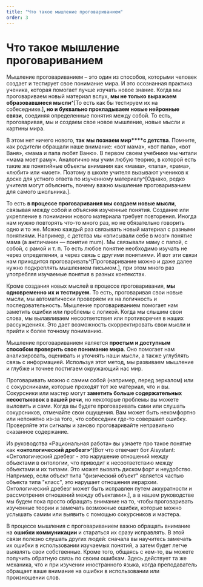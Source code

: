 ```yaml
---
title: "Что такое мышление проговариванием"
order: 3
---
```


# Что такое мышление проговариванием

Мышление проговариванием – это один из способов, которыми человек создает и тестирует свое понимание мира. И это осознанная практика ученика, которая помогает лучше изучать новое знание. Когда мы проговариваем новый материал вслух, **мы не только выражаем образовавшиеся мысли**^[То есть как бы тестируем их на собеседнике.]**, но и буквально прокладываем новые нейронные связи,** соединяя определенные понятия между собой. То есть, проговаривая, мы и создаем свое новое мышление, новые мысли и картины мира.

В этом нет ничего нового, **так** **мы познаем мир****с детства**. Помните, как родители обращали наше внимание: «вот мама», «вот папа», «вот Ваня», «мама и папа любят Ваню». В первом своем учебнике мы читали «мама моет раму». Аналогично мы учим любую теорию, в которой есть такие же понятийные объекты внимания как «мама», «папа», «рама», «любит» или «моет». Поэтому в школе учителя вызывают учеников к доске для устного ответа по изученному материалу^[Однако, редко учителя могут объяснить, почему важно мышление проговариванием для самого школьника.].

То есть **в процессе проговаривания мы создаем новые мысли**, связывая между собой и объясняя изученные понятия. Создание или укрепление в понимании нового материала требует повторения. Иногда нам нужно повторять что-то много раз, но не обязательно говорить одно и то же. Можно каждый раз связывать новый материал с разными понятиями. Например, с детства мы «вписывали себе в мозг» понятие мама (а англичанин — понятие mum). Мы связывали маму с папой, с собой, с рамой и т. п. То есть любое понятие необходимо изучать не через определения, а через связь с другими понятиями. И вот эти связи нам приходится проговаривать^[Проговаривание можно и даже далее нужно подкреплять мышлением письмом.], при этом много раз употребляя изучаемые понятия в разных контекстах.

Кроме создания новых мыслей в процессе проговаривания, **мы одновременно** **их и** **тестируем.** То есть, проговаривая свои новые мысли, мы автоматически проверяем их на логичность и последовательность. Мышление проговариванием помогает нам заметить ошибки или проблемы с логикой. Когда мы слышим свои слова, мы вылавливаем несоответствия или противоречия в наших рассуждениях. Это дает возможность скорректировать свои мысли и прийти к более точному пониманию.

Мышление проговариванием является **простым и доступным способом проверить свое понимание мира**. Оно помогает нам анализировать, оценивать и уточнять наши мысли, а также углублять связь с информацией. Используя этот метод, мы развиваем мышление и глубже и точнее постигаем окружающий нас мир.

Проговаривать можно с самим собой (например, перед зеркалом) или с сокурсниками, которые проходят тот же материал, что и вы. Сокурсники или мастер могут **заметить больше содержательных несостыковок в вашей речи**, но некоторые проблемы вы можете выловить и сами. Когда вы будете проговаривать сами или слушать сокурсников, отмечайте свои ощущения. Вам может быть некомфортно или непонятно из-за того, что собеседник где-то совершает ошибку. Проверяйте эти сигналы и заново проговаривайте неправильно сказанное содержание.

Из руководства «Рациональная работа» вы узнаете про такое понятие как **«онтологический дребезг»**^[Вот что отвечает бот Aisystant: «Онтологический дребезг - это нарушение отношений между объектами в онтологии, что приводит к несоответствию между объектами и их типами. Это может вызвать дискомфорт и неудобство. Например, если объект типа "физический объект" является частью объекта типа "класс", это нарушает отношения иерархии. Онтологический дребезг может быть исправлен путем аккуратности и рассмотрения отношений между объектами».], а в нашем руководстве мы будем пока просто обращать внимание на то, чтобы проговаривать изученные теории и замечать возможные ошибки, которые можно услышать самим или выявить с помощью сокурсников и мастера.

В процессе мышления с проговариванием важно обращать внимание на **ошибки** **коммуникации** и стараться их сразу исправлять. В этой связи полезно слушать других людей: сначала вы научитесь замечать их ошибки в использовании изучаемых понятий, а затем будет легче выявлять свои собственные. Кроме того, общаясь с кем-то, вы можете получить обратную связь по своим ошибкам. Здесь действует та же механика, что и при изучении иностранного языка, когда преподаватель обращает ваше внимание на ошибки в использовании или произношении слов.